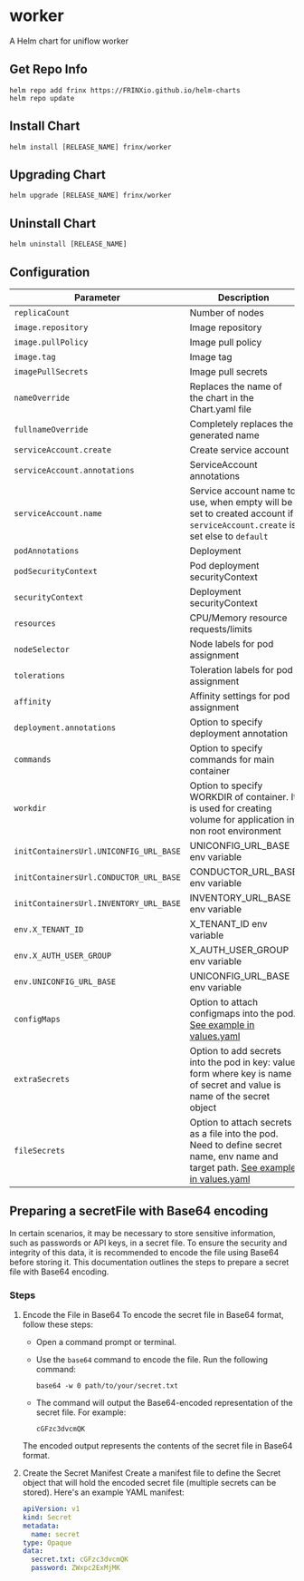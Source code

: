 # worker

A Helm chart for uniflow worker

## Get Repo Info

```console
helm repo add frinx https://FRINXio.github.io/helm-charts
helm repo update
```

## Install Chart

```console
helm install [RELEASE_NAME] frinx/worker
```

## Upgrading Chart

```console
helm upgrade [RELEASE_NAME] frinx/worker
```

## Uninstall Chart

```console
helm uninstall [RELEASE_NAME]
```

## Configuration

| Parameter | Description | Default |
|-----------|-------------|---------|
| `replicaCount` | Number of nodes | `1` |
| `image.repository` | Image repository | `frinx/demo-workflows` |
| `image.pullPolicy` | Image pull policy | `IfNotPresent` |
| `image.tag` | Image tag | `""` |
| `imagePullSecrets` | Image pull secrets | `[]` |
| `nameOverride` | Replaces the name of the chart in the Chart.yaml file | `""` |
| `fullnameOverride` |  Completely replaces the generated name | `""` |
| `serviceAccount.create` | Create service account | `true` |
| `serviceAccount.annotations` | ServiceAccount annotations | `{}` |
| `serviceAccount.name` | Service account name to use, when empty will be set to created account if `serviceAccount.create` is set else to `default` | `""` |
| `podAnnotations` | Deployment | `{}` |
| `podSecurityContext` | Pod deployment securityContext | `{}` |
| `securityContext` | Deployment securityContext | `{}` |
| `resources` | CPU/Memory resource requests/limits | `{}` |
| `nodeSelector` | Node labels for pod assignment | `{}` |
| `tolerations` | Toleration labels for pod assignment | `[]` |
| `affinity` | Affinity settings for pod assignment | `{}` |
| `deployment.annotations` | Option to specify deployment annotation | `{}` |
| `commands` | Option to specify commands for main container | `[ "python3", "main.py" ]` |
| `workdir` | Option to specify WORKDIR of container. It is used for creating volume for application in non root environment | `/home/app` |
| `initContainersUrl.UNICONFIG_URL_BASE` | UNICONFIG_URL_BASE env variable | `http://uniconfig:8181` |
| `initContainersUrl.CONDUCTOR_URL_BASE` | CONDUCTOR_URL_BASE env variable | `http://workflow-proxy:8080` |
| `initContainersUrl.INVENTORY_URL_BASE` | INVENTORY_URL_BASE env variable | `http://inventory:8000` |
| `env.X_TENANT_ID` | X_TENANT_ID env variable | `frinx` |
| `env.X_AUTH_USER_GROUP` | X_AUTH_USER_GROUP env variable | `network-admin` |
| `env.UNICONFIG_URL_BASE` | UNICONFIG_URL_BASE env variable | `http://uniconfig:8181/rests` |
| `configMaps` | Option to attach configmaps into the pod. [See example in values.yaml](https://github.com/FRINXio/helm-charts/blob/main/charts/worker/values.yaml) | |
| `extraSecrets` | Option to add secrets into the pod in key: value form where key is name of secret and value is name of the secret object | |
| `fileSecrets` | Option to attach secrets as a file into the pod. Need to define secret name, env name and target path. [See example in values.yaml](https://github.com/FRINXio/helm-charts/blob/main/charts/worker/values.yaml) | |

## Preparing a secretFile with Base64 encoding

In certain scenarios, it may be necessary to store sensitive information, such as passwords or API keys, in a secret file. To ensure the security and integrity of this data, it is recommended to encode the file using Base64 before storing it. This documentation outlines the steps to prepare a secret file with Base64 encoding.

### Steps

1. Encode the File in Base64
   To encode the secret file in Base64 format, follow these steps:

   - Open a command prompt or terminal.
   - Use the `base64` command to encode the file. Run the following command:

     ```shell
     base64 -w 0 path/to/your/secret.txt
     ```

   - The command will output the Base64-encoded representation of the secret file. For example:

     ```shell
     cGFzc3dvcmQK
     ```

   The encoded output represents the contents of the secret file in Base64 format.

2. Create the Secret Manifest
   Create a manifest file to define the Secret object that will hold the encoded secret file (multiple secrets can be stored).
   Here's an example YAML manifest:

   ```yaml
   apiVersion: v1
   kind: Secret
   metadata:
     name: secret
   type: Opaque
   data:
     secret.txt: cGFzc3dvcmQK
     password: ZWxpc2ExMjMK
